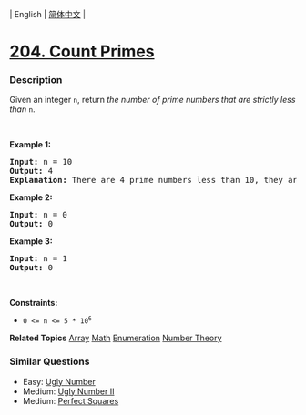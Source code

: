 | English | [简体中文](README.md) |

# [204. Count Primes](https://leetcode-cn.com/problems/count-primes)
 ### Description
<p>Given an integer <code>n</code>, return <em>the number of prime numbers that are strictly less than</em> <code>n</code>.</p>

<p>&nbsp;</p>
<p><strong>Example 1:</strong></p>

<pre>
<strong>Input:</strong> n = 10
<strong>Output:</strong> 4
<strong>Explanation:</strong> There are 4 prime numbers less than 10, they are 2, 3, 5, 7.
</pre>

<p><strong>Example 2:</strong></p>

<pre>
<strong>Input:</strong> n = 0
<strong>Output:</strong> 0
</pre>

<p><strong>Example 3:</strong></p>

<pre>
<strong>Input:</strong> n = 1
<strong>Output:</strong> 0
</pre>

<p>&nbsp;</p>
<p><strong>Constraints:</strong></p>

<ul>
	<li><code>0 &lt;= n &lt;= 5 * 10<sup>6</sup></code></li>
</ul>

**Related Topics**  [Array](https://leetcode-cn.com/tag/array) [Math](https://leetcode-cn.com/tag/math) [Enumeration](https://leetcode-cn.com/tag/enumeration) [Number Theory](https://leetcode-cn.com/tag/number-theory) 

### Similar Questions
 - Easy:	[Ugly Number](https://leetcode-cn.com/problems/ugly-number) 
 - Medium:	[Ugly Number II](https://leetcode-cn.com/problems/ugly-number-ii) 
 - Medium:	[Perfect Squares](https://leetcode-cn.com/problems/perfect-squares) 
